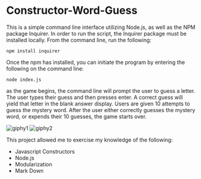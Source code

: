 # Constructor-Word-Guess

This is a simple command line interface utilizing Node.js, as well as the NPM package Inquirer.
In order to run the script, the Inquirer package must be installed locally.  From the command line, run the following:

```npm install inquirer```

Once the npm has installed, you can initiate the program by entering the following on the command line:

```node index.js```

as the game begins, the command line will prompt the user to guess a letter.  The user types their guess and then presses enter.  A correct guess will yield that letter in the blank answer display.  Users are given 10 attempts to guess the mystery word.  After the user either correctly guesses the mystery word, or expends their 10 guesses, the game starts over.

![giphy1](./images/ConstGif1.gif)
![giphy2](images/ConstGif2.gif)

This project allowed me to exercise my knowledge of the following:
* Javascript Constructors
* Node.js
* Modularization
* Mark Down
